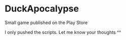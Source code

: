 # DuckApocalypse
 Small game published on the Play Store

I only pushed the scripts. Let me know your thoughts ^^
